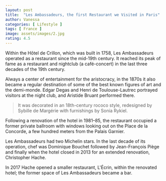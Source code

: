 ```yaml
---
layout: post
title:  "Les Ambassadeurs, the first Restaurant we Visited in Paris"
author: Vanessa
categories: [ Lifestyle ]
tags: [ France ]
image: assets/images/2.jpg
rating: 4.5
---
```


Within the Hôtel de Crillon, which was built in 1758, Les Ambassadeurs operated as a restaurant since the mid-19th century. It reached its peak of fame as a restaurant and nightclub (a café-concert) in the last three decades of the 19th century. 

Always a center of entertainment for the aristocracy, in the 1870s it also became a regular destination of some of the best known figures of art and the demi-monde. Edgar Degas and Henri de Toulouse-Lautrec portrayed visitors at the night club, and Aristide Bruant performed there.

> It was decorated in an 18th-century rococo style, redesigned by Sybille de Margérie with furnishings by Sonia Rykiel.

Following a renovation of the hotel in 1981–85, the restaurant occupied a former private ballroom with windows looking out on the Place de la Concorde, a few hundred meters from the Palais Garnier. 

Les Ambassadeurs had two Michelin stars. In the last decade of its operation, chef was Dominique Bouchet  followed by Jean-François Piège and finally when the hotel closed in 2013 for an extended renovation, Christopher Hache.

In 2017 Hache opened a smaller restaurant, L'Écrin, within the renovated hotel; the former space of Les Ambassadeurs became a bar.